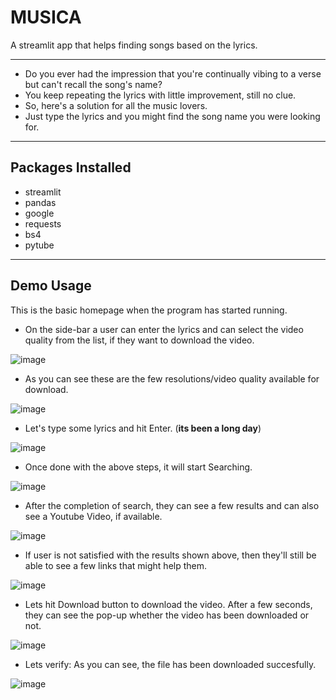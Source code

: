 # MUSICA
A streamlit app that helps finding songs based on the lyrics.

---

- Do you ever had the impression that you're continually vibing to a verse but can't recall the song's name?
- You keep repeating the lyrics with little improvement, still no clue.
- So, here's a solution for all the music lovers.
- Just type the lyrics and you might find the song name you were looking for.

---
## Packages Installed
- streamlit
- pandas
- google
- requests
- bs4
- pytube

---
## Demo Usage

This is the basic homepage when the program has started running.
- On the side-bar a user can enter the lyrics and can select the video quality from the list, if they want to download the video.

![image](https://github.com/RahulRoy-rsp/MUSICA/assets/91940155/51462969-29cd-440d-b081-2b6b435c8d8a)

- As you can see these are the few resolutions/video quality available for download.

![image](https://github.com/RahulRoy-rsp/MUSICA/assets/91940155/c5b5f991-6959-4d7d-b058-02c731ebe8f9)

- Let's type some lyrics and hit Enter. (**its been a long day**)

![image](https://github.com/RahulRoy-rsp/MUSICA/assets/91940155/dfc15113-f193-4934-8a22-7c3220071798)

- Once done with the above steps, it will start Searching.
  
![image](https://github.com/RahulRoy-rsp/MUSICA/assets/91940155/1757019e-0410-4b89-92d7-1d6ae1e60f9d)

- After the completion of search, they can see a few results and can also see a Youtube Video, if available.

![image](https://github.com/RahulRoy-rsp/MUSICA/assets/91940155/de726958-4180-4b20-a263-c2885d35e6b1)

- If user is not satisfied with the results shown above, then they'll still be able to see a few links that might help them.
  
![image](https://github.com/RahulRoy-rsp/MUSICA/assets/91940155/e5a248df-f236-420e-bcd8-52c35b93d7e7)

- Lets hit Download button to download the video. After a few seconds, they can see the pop-up whether the video has been downloaded or not.
  
![image](https://github.com/RahulRoy-rsp/MUSICA/assets/91940155/75a76f89-5cab-4a8e-b74e-64313c01c229)

- Lets verify: As you can see, the file has been downloaded succesfully.
  
![image](https://github.com/RahulRoy-rsp/MUSICA/assets/91940155/2dbff906-b633-4f96-9d4c-6cfcce0ef1d6)
